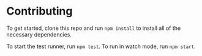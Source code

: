 # Contributing

To get started, clone this repo and run `npm install` to install all of the necessary dependencies.

To start the test runner, run `npm test`. To run in watch mode, run `npm start`.
